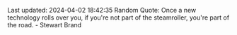 Last updated: 2024-04-02 18:42:35
Random Quote: Once a new technology rolls over you, if you're not part of the steamroller, you're part of the road. - Stewart Brand